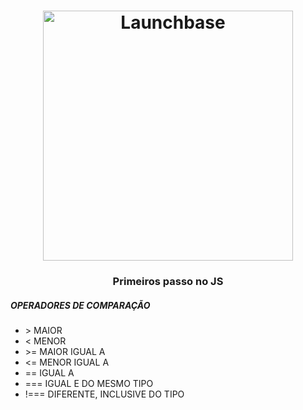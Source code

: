 <h1 align="center">
    <img alt="Launchbase" src="https://img.icons8.com/color/480/000000/javascript-logo-1.png" width="400px" />
</h1>

<h3 align="center">
 Primeiros passo no JS
</h3>

<h5>OPERADORES DE COMPARAÇÃO</h5>
<ul>

<li>> MAIOR </li>
<li>< MENOR </li>
<li>>= MAIOR IGUAL A </li>
<li>
<= MENOR IGUAL A </li>
<li>
== IGUAL A </li>
<li>
=== IGUAL E DO MESMO TIPO </li>
<li>!===  DIFERENTE, INCLUSIVE DO TIPO </li>

</ul>
